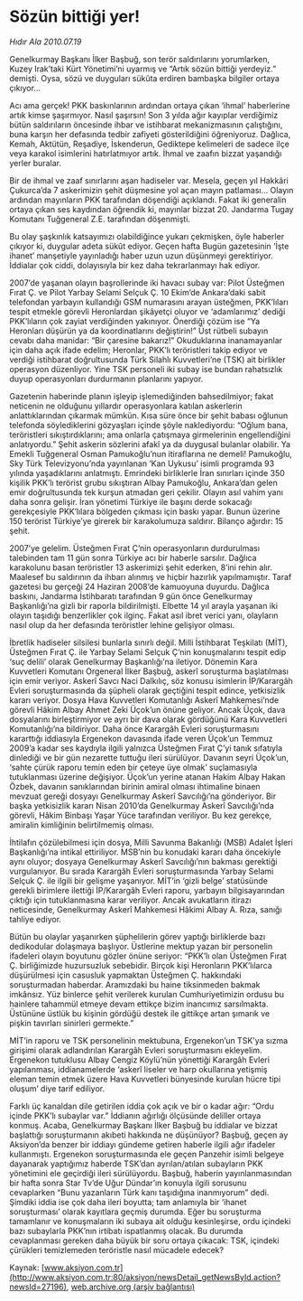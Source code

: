 # Sözün bittiği yer!

*Hıdır Ala 2010.07.19*

<font class="agenda2NewsSpot">
 Genelkurmay Başkanı İlker Başbuğ, son terör saldırılarını yorumlarken, Kuzey Irak’taki Kürt Yönetimi’ni uyarmış ve “Artık sözün bittiği yerdeyiz.” demişti. Oysa, sözü ve duyguları sükûta erdiren bambaşka bilgiler ortaya çıkıyor...
</font>
<font class="newsDetail">
 <p>
 </p>
 <p class="MsoNormal">
  Acı ama gerçek! PKK baskınlarının ardından ortaya çıkan ‘ihmal’ haberlerine artık kimse şaşırmıyor. Nasıl şaşırsın! Son 3 yılda ağır kayıplar verdiğimiz bütün saldırıların öncesinde ihbar ve istihbarat mekanizmasının çalıştığını, buna karşın her defasında tedbir zafiyeti gösterildiğini öğreniyoruz. Dağlıca, Kemah, Aktütün, Reşadiye, İskenderun, Gediktepe kelimeleri de sadece ilçe veya karakol isimlerini hatırlatmıyor artık. İhmal ve zaafın bizzat yaşandığı yerler buralar.
 </p>
 <p class="MsoNormal">
  Bir de ihmal ve zaaf sınırlarını aşan hadiseler var. Mesela, geçen yıl Hakkâri Çukurca’da 7 askerimizin şehit düşmesine yol açan mayın patlaması… Olayın ardından mayınların PKK tarafından döşendiği açıklandı. Fakat iki generalin ortaya çıkan ses kaydından öğrendik ki, mayınlar bizzat 20. Jandarma Tugay Komutanı Tuğgeneral Z.E. tarafından döşenmişti.
 </p>
 <p class="MsoNormal">
  Bu olay şaşkınlık katsayımızı olabildiğince yukarı çekmişken, öyle haberler çıkıyor ki, duygular adeta sükût ediyor. Geçen hafta Bugün gazetesinin ‘İşte ihanet’ manşetiyle yayınladığı haber uzun uzun düşünmeyi gerektiriyor. İddialar çok ciddi, dolayısıyla bir kez daha tekrarlanmayı hak ediyor.
 </p>
 <p class="MsoNormal">
  2007’de yaşanan olayın başrollerinde iki havacı subay var: Pilot Üsteğmen Fırat Ç. ve Pilot Yarbay Selami Selçuk Ç. 10 Ekim’de Ankara’daki sabit telefondan yarbayın kullandığı GSM numarasını arayan üsteğmen, PKK’lıları tespit etmekle görevli Heronlardan şikâyetçi oluyor ve ‘adamlarımız’ dediği PKK’lıların çok zayiat verdiğinden yakınıyor. Önerdiği çözüm ise “Ya Heronları düşürün ya da koordinatlarını değiştirin!” Üst rütbeli subayın cevabı daha manidar: “Bir çaresine bakarız!” Okuduklarına inanamayanlar için daha açık ifade edelim; Heronlar, PKK’lı teröristleri takip ediyor ve verdiği istihbarat doğrultusunda Türk Silahlı Kuvvetleri’ne (TSK) ait birlikler operasyon düzenliyor. Yine TSK personeli iki subay ise bundan rahatsızlık duyup operasyonları durdurmanın planlarını yapıyor.
 </p>
 <p class="MsoNormal">
  Gazetenin haberinde planın işleyip işlemediğinden bahsedilmiyor; fakat neticenin ne olduğunu yıllardır operasyonlara katılan askerlerin anlattıklarından çıkarmak mümkün. Kısa süre önce bir şehit babası oğlunun telefonda söylediklerini gözyaşları içinde şöyle naklediyordu: “Oğlum bana, teröristleri sıkıştırdıklarını; ama onlarla çatışmaya girmelerinin engellendiğini anlatıyordu.” Şehit askerin sözlerini afakî ya da duygusal bulanlar olabilir. Ya Emekli Tuğgeneral Osman Pamukoğlu’nun itiraflarına ne demeli! Pamukoğlu, Sky Türk Televizyonu’nda yayınlanan ‘Kan Uykusu’ isimli programda 93 yılında yaşadıklarını anlatmıştı. Emrindeki birliklerle İran sınırları içinde 350 kişilik PKK’lı terörist grubu sıkıştıran Albay Pamukoğlu, Ankara’dan gelen emir doğrultusunda tek kurşun atmadan geri çekilir. Olayın asıl vahim yanı daha sonra gelişir. İran yönetimi Türkiye ile başını derde sokacağı gerekçesiyle PKK’lılara bölgeden çıkması için baskı yapar. Bunun üzerine 150 terörist Türkiye’ye girerek bir karakolumuza saldırır. Bilanço ağırdır: 15 şehit.
 </p>
 <p class="MsoNormal">
  2007’ye gelelim. Üsteğmen Fırat Ç’nin operasyonların durdurulması talebinden tam 11 gün sonra Türkiye acı bir haberle sarsılır. Dağlıca karakolunu basan teröristler 13 askerimizi şehit ederken, 8’ini rehin alır. Maalesef bu saldırının da ihbarı alınmış ve hiçbir hazırlık yapılmamıştır. Taraf gazetesi bu gerçeği 24 Haziran 2008’de kamuoyuna duyurdu. Dağlıca baskını, Jandarma İstihbaratı tarafından 9 gün önce Genelkurmay Başkanlığı’na gizli bir raporla bildirilmişti. Elbette 14 yıl arayla yaşanan iki olayın taşıdığı benzerlikler çok ilginç. Fakat asıl ibret verici yanı, olayların nasıl olup da her defasında teröristler lehine gelişiyor olması.
 </p>
 <p class="MsoNormal">
  İbretlik hadiseler silsilesi bunlarla sınırlı değil. Milli İstihbarat Teşkilatı (MİT), Üsteğmen Fırat Ç. ile Yarbay Selami Selçuk Ç’nin konuşmalarını tespit edip ‘suç delili’ olarak Genelkurmay Başkanlığı’na iletiyor. Dönemin Kara Kuvvetleri Komutanı Orgeneral İlker Başbuğ, askerî soruşturma başlatılması için emir veriyor. Askerî Savcı Naci Dalkılıç, söz konusu isimlerin İP/Karargâh Evleri soruşturmasında da şüpheli olarak geçtiğini tespit edince, yetkisizlik kararı veriyor. Dosya Hava Kuvvetleri Komutanlığı Askerî Mahkemesi’nde görevli Hâkim Albay Ahmet Zeki Üçok’un önüne geliyor. Ancak Üçok, dava dosyalarını birleştirmiyor ve ayrı bir dava olarak gördüğünü Kara Kuvvetleri Komutanlığı’na bildiriyor. Daha önce Karargâh Evleri soruşturmasını kararttığı iddiasıyla Ergenekon davasında ifade veren Üçok’un Temmuz 2009’a kadar ses kaydıyla ilgili yalnızca Üsteğmen Fırat Ç’yi tanık sıfatıyla dinlediği ve bir gün nezarette tuttuğu ileri sürülüyor. Davanın seyri Üçok’un, ‘sahte çürük raporu temin eden bir çeteye üye olmak’ suçlamasıyla tutuklanması üzerine değişiyor. Üçok’un yerine atanan Hakim Albay Hakan Özbek, davanın sanıklarından birinin amiral olması ihtimaline binaen mevzuat gereği dosyayı Genelkurmay Askerî Savcılığı’na gönderiyor. Bir başka yetkisizlik kararı Nisan 2010’da Genelkurmay Askerî Savcılığı’nda görevli, Hâkim Binbaşı Yaşar Yüce tarafından veriliyor. Bu kez gerekçe, amiralin kimliğinin belirtilmemiş olması.
 </p>
 <p class="MsoNormal">
  İhtilafın çözülebilmesi için dosya, Milli Savunma Bakanlığı (MSB) Adalet İşleri Başkanlığı’na intikal ettiriliyor. MSB’nin bu konudaki kararı daha öncekiyle aynı oluyor; dosyaya Genelkurmay Askerî Savcılığı’nın bakması gerektiği vurgulanıyor. Bu sırada Karargâh Evleri soruşturmasında Yarbay Selami Selçuk Ç. ile ilgili bir gelişme yaşanıyor. MİT’in ‘gizli belge’ statüsünde gerekli birimlere ilettiği İP/Karargâh Evleri raporu, yarbayın bilgisayarından çıktığı için tutuklanmasına karar veriliyor. Ancak avukatların itirazı neticesinde, Genelkurmay Askerî Mahkemesi Hâkimi Albay A. Rıza, sanığı tahliye ediyor.
 </p>
 <p class="MsoNormal">
  Bütün bu olaylar yaşanırken şüphelilerin görev yaptığı birliklerde bazı dedikodular dolaşmaya başlıyor. Üstlerine mektup yazan bir personelin ifadeleri olayın boyutunu gözler önüne seriyor: “PKK’lı olan Üsteğmen Fırat Ç. birliğimizde huzursuzluk sebebidir. Birçok kişi Heronların PKK’lılarca düşürülmesi için casusluk yapmaktan Üsteğmen Ç. hakkındaki soruşturmadan haberdar. Aramızdaki bu haine tiksinmeden bakmak imkânsız. Yüz binlerce şehit verilerek kurulan Cumhuriyetimizin ordusu bu hainlere tahammül etmeye devam ettikçe bizim inancımız sarsılmakta. Üstününe üstlük bu kişinin gördüğü destek ile gittikçe artan şımarık ve pişkin tavırları sinirleri germekte.”
 </p>
 <p class="MsoNormal">
  MİT’in raporu ve TSK personelinin mektubuna, Ergenekon’un TSK’ya sızma girişimi olarak adlandırılan Karargâh Evleri soruşturmasını ekleyelim. Ergenekon tutuklusu Albay Cengiz Köylü’nün yönettiği Karargâh Evleri yapılanması, iddianamelerde ‘askerî liseler ve harp okullarına yetişmiş eleman temin etmek üzere Hava Kuvvetleri bünyesinde kurulan hücre tipi oluşum’ diye tarif ediliyor.
 </p>
 <p class="MsoNormal">
  Farklı üç kanaldan dile getirilen iddia çok açık ve bir o kadar ağır: “Ordu içinde PKK’lı subaylar var.” İddianın ağırlığı ölçüsünde deliller ortaya konmuş. Acaba, Genelkurmay Başkanı İlker Başbuğ bu iddialar ve bizzat başlattığı soruşturmanın akıbeti hakkında ne düşünüyor? Başbuğ, geçen ay Aksiyon’da benzer bir iddiayı gündeme getiren haberle ilgili ağır ifadeler kullanmıştı. Ergenekon soruşturmasında ele geçen Panzehir isimli belgeye dayanarak yaptığımız haberde TSK’dan ayrılan/atılan subayların PKK yönetimini ele geçirdiği ileri sürülüyordu. Başbuğ, haberin yayınlanmasından bir hafta sonra Star Tv’de Uğur Dündar’ın konuyla ilgili sorusunu cevaplarken “Bunu yazanların Türk kanı taşıdığına inanmıyorum” dedi. Şimdiki iddia ise çok daha ileri boyutta; tam anlamıyla bir ‘ihanet soruşturması’ olarak kayıtlara geçmiş durumda. Eğer bu soruşturma tamamlanır ve konuşmaların iki subaya ait olduğu kesinleşirse, ordu içindeki bazı subaylarla PKK’nın irtibatı ispatlanmış olacak. Bu durumda cevaplanması gereken daha büyük bir soru ortaya çıkacak: TSK, içindeki çürükleri temizlemeden teröristle nasıl mücadele edecek?
 </p>
 <p>
 </p>
</font>

Kaynak: [www.aksiyon.com.tr](http://www.aksiyon.com.tr:80/aksiyon/newsDetail_getNewsById.action?newsId=27196), [web.archive.org (arşiv bağlantısı)](http://web.archive.org/web/20100721182043/http://www.aksiyon.com.tr:80/aksiyon/newsDetail_getNewsById.action?newsId=27196)
